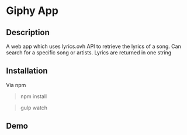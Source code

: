 # Giphy App

## Description

A web app which uses lyrics.ovh API to retrieve the lyrics of a song. Can search for a specific song or artists. Lyrics are returned in one string

## Installation

Via npm

> npm install

> gulp watch

## Demo
